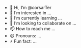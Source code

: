 - 👋 Hi, I’m @corsarTer
- 👀 I’m interested in ...
- 🌱 I’m currently learning ...
- 💞️ I’m looking to collaborate on ...
- 📫 How to reach me ...
- 😄 Pronouns: ...
- ⚡ Fun fact: ...

<!---
corsarTer/corsarTer is a ✨ special ✨ repository because its `README.md` (this file) appears on your GitHub profile.
You can click the Preview link to take a look at your changes.
--->
